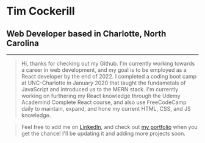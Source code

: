 # Tim Cockerill

## Web Developer based in Charlotte, North Carolina

---

> Hi, thanks for checking out my Github.  I'm currently working towards a career in web development, and my goal is to be employed as a React developer by the end of 2022.  I completed a coding boot camp at UNC-Charlotte in January 2020 that taught the fundametals of JavaScript and introduced us to the MERN stack.  I'm currently working on furthering my React knowledge through the Udemy Academind Complete React course, and also use FreeCodeCamp daily to maintain, expand, and hone my current HTML, CSS, and JS knowledge.  

>Feel free to add me on [LinkedIn](www.linkedin.com/in/dtimcockerill2), and check out [my portfolio](www.timcwebdev.com) when you get the chance!  I'll be updating it and adding more projects soon.

<!---
dtimcockerill2/dtimcockerill2 is a ✨ special ✨ repository because its `README.md` (this file) appears on your GitHub profile.
You can click the Preview link to take a look at your changes.
--->
